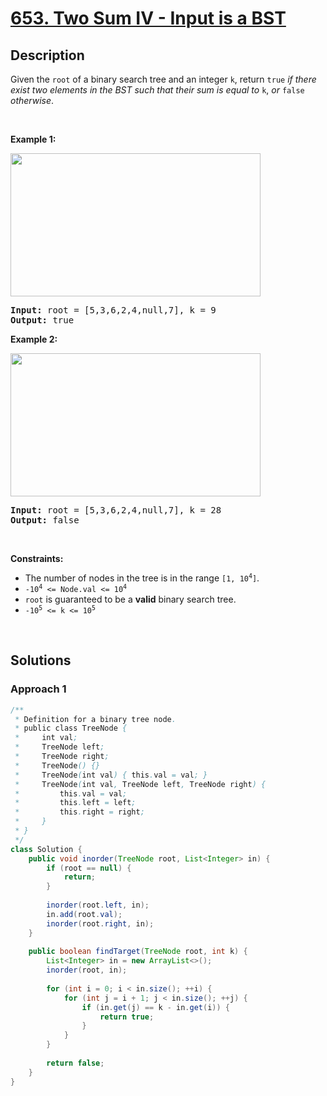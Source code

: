 # [653. Two Sum IV - Input is a BST](https://leetcode.com/problems/two-sum-iv-input-is-a-bst)

## Description

<p>Given the <code>root</code> of a binary search tree and an integer <code>k</code>, return <code>true</code> <em>if there exist two elements in the BST such that their sum is equal to</em> <code>k</code>, <em>or</em> <code>false</code> <em>otherwise</em>.</p>
<p>&nbsp;</p>

<p><strong class="example">Example 1:</strong></p>
<img alt="" src="https://fastly.jsdelivr.net/gh/doocs/leetcode@main/solution/0600-0699/0653.Two%20Sum%20IV%20-%20Input%20is%20a%20BST/images/sum_tree_1.jpg" style="width: 400px; height: 229px;" />
<pre>
<strong>Input:</strong> root = [5,3,6,2,4,null,7], k = 9
<strong>Output:</strong> true
</pre>

<p><strong class="example">Example 2:</strong></p>
<img alt="" src="https://fastly.jsdelivr.net/gh/doocs/leetcode@main/solution/0600-0699/0653.Two%20Sum%20IV%20-%20Input%20is%20a%20BST/images/sum_tree_2.jpg" style="width: 400px; height: 229px;" />
<pre>
<strong>Input:</strong> root = [5,3,6,2,4,null,7], k = 28
<strong>Output:</strong> false
</pre>
<p>&nbsp;</p>

<p><strong>Constraints:</strong></p>
<ul>
    <li>The number of nodes in the tree is in the range <code>[1, 10<sup>4</sup>]</code>.</li>
    <li><code>-10<sup>4</sup> &lt;= Node.val &lt;= 10<sup>4</sup></code></li>
    <li><code>root</code> is guaranteed to be a <strong>valid</strong> binary search tree.</li>
    <li><code>-10<sup>5</sup> &lt;= k &lt;= 10<sup>5</sup></code></li>
</ul>
<p>&nbsp;</p>

## Solutions

### **Approach 1**

```java
/**
 * Definition for a binary tree node.
 * public class TreeNode {
 *     int val;
 *     TreeNode left;
 *     TreeNode right;
 *     TreeNode() {}
 *     TreeNode(int val) { this.val = val; }
 *     TreeNode(int val, TreeNode left, TreeNode right) {
 *         this.val = val;
 *         this.left = left;
 *         this.right = right;
 *     }
 * }
 */
class Solution {
    public void inorder(TreeNode root, List<Integer> in) {
        if (root == null) {
            return;
        }
        
        inorder(root.left, in);
        in.add(root.val);
        inorder(root.right, in);
    }
    
    public boolean findTarget(TreeNode root, int k) {
        List<Integer> in = new ArrayList<>();
        inorder(root, in);
        
        for (int i = 0; i < in.size(); ++i) {
            for (int j = i + 1; j < in.size(); ++j) {
                if (in.get(j) == k - in.get(i)) {
                    return true;
                }
            }
        }
        
        return false;
    }
}
```

<!-- tabs:end -->